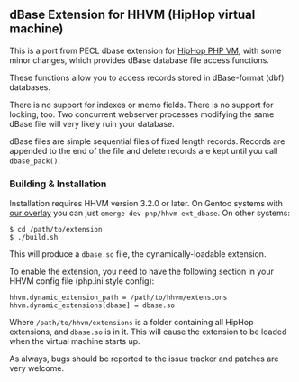 ## dBase Extension for HHVM (HipHop virtual machine)

This is a port from PECL dbase extension for [HipHop PHP VM][fb-hphp], with
some minor changes, which provides dBase database file access functions.

These functions allow you to access records stored 
in dBase-format (dbf) databases.

There is no support for indexes or memo fields. 
There is no support for locking, too. 
Two concurrent webserver processes modifying the 
same dBase file will very likely ruin your database.

dBase files are simple sequential files of fixed length records. 
Records are appended to the end of the file and delete records 
are kept until you call `dbase_pack()`.

### Building & Installation

Installation requires HHVM version 3.2.0 or later. On Gentoo systems with 
[our overlay](https://github.com/skyfms/portage-overlay) you can just 
`emerge dev-php/hhvm-ext_dbase`. On other systems:

~~~
$ cd /path/to/extension
$ ./build.sh
~~~

This will produce a `dbase.so` file, the dynamically-loadable extension.

To enable the extension, you need to have the following section in your HHVM
config file (php.ini style config):

~~~
hhvm.dynamic_extension_path = /path/to/hhvm/extensions
hhvm.dynamic_extensions[dbase] = dbase.so
~~~

Where `/path/to/hhvm/extensions` is a folder containing all HipHop extensions,
and `dbase.so` is in it. This will cause the extension to be loaded when the
virtual machine starts up.

As always, bugs should be reported to the issue tracker and patches are very
welcome.

[fb-hphp]: https://github.com/facebook/hhvm "HipHop PHP"
[fb-wiki]: https://github.com/facebook/hhvm/wiki "HipHop Wiki"

